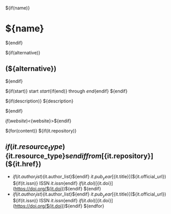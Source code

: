 
${if(name)}
# ${name} 
${endif}

${if(alternative)}
## (${alternative})
${endif}


${if(start)}
start ${start}${if(end)} through ${end}${endif}
${endif}

${if(description)}
${description}

${endif}

${if(website)}<${website}>${endif}

${for(content)}
${if(it.repository)}

## ${if(it.resource_type)}${it.resource_type}s${endif} from [${it.repository}](${it.href})

- ${if(it.author_list)}${it.author_list}${endif} ${it.pub_year} [${it.title}](${it.official_url}) ${if(it.issn)} ISSN ${it.issn}${endif} ${if(it.doi)}[${it.doi}](https://doi.org/${it.doi})${endif}
${endif}
- ${if(it.author_list)}${it.author_list}${endif} ${it.pub_year} [${it.title}](${it.official_url}) ${if(it.issn)} ISSN ${it.issn}${endif} ${if(it.doi)}[${it.doi}](https://doi.org/${it.doi})${endif}
${endfor}


